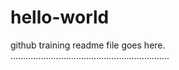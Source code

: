 # hello-world
github training
readme file goes here.
...............................................................
